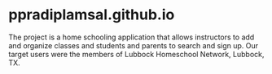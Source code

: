 # ppradiplamsal.github.io
The project is a home schooling application that allows instructors to add and organize classes and students and parents to search and sign up. 
Our target users were the members of Lubbock Homeschool Network, Lubbock, TX.
